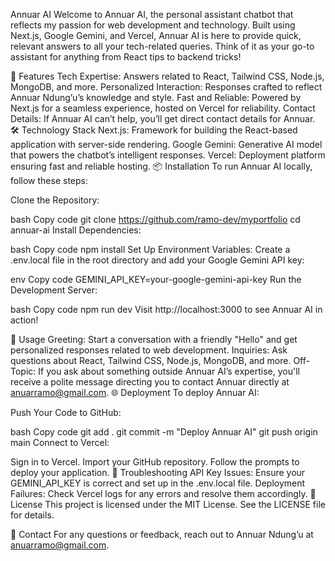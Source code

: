 Annuar AI
Welcome to Annuar AI, the personal assistant chatbot that reflects my passion for web development and technology. Built using Next.js, Google Gemini, and Vercel, Annuar AI is here to provide quick, relevant answers to all your tech-related queries. Think of it as your go-to assistant for anything from React tips to backend tricks!

🚀 Features
Tech Expertise: Answers related to React, Tailwind CSS, Node.js, MongoDB, and more.
Personalized Interaction: Responses crafted to reflect Annuar Ndung’u’s knowledge and style.
Fast and Reliable: Powered by Next.js for a seamless experience, hosted on Vercel for reliability.
Contact Details: If Annuar AI can’t help, you’ll get direct contact details for Annuar.
🛠️ Technology Stack
Next.js: Framework for building the React-based application with server-side rendering.
Google Gemini: Generative AI model that powers the chatbot’s intelligent responses.
Vercel: Deployment platform ensuring fast and reliable hosting.
📦 Installation
To run Annuar AI locally, follow these steps:

Clone the Repository:

bash
Copy code
git clone https://github.com/ramo-dev/myportfolio
cd annuar-ai
Install Dependencies:

bash
Copy code
npm install
Set Up Environment Variables:
Create a .env.local file in the root directory and add your Google Gemini API key:

env
Copy code
GEMINI_API_KEY=your-google-gemini-api-key
Run the Development Server:

bash
Copy code
npm run dev
Visit http://localhost:3000 to see Annuar AI in action!

📝 Usage
Greeting: Start a conversation with a friendly "Hello" and get personalized responses related to web development.
Inquiries: Ask questions about React, Tailwind CSS, Node.js, MongoDB, and more.
Off-Topic: If you ask about something outside Annuar AI’s expertise, you'll receive a polite message directing you to contact Annuar directly at anuarramo@gmail.com.
🌐 Deployment
To deploy Annuar AI:

Push Your Code to GitHub:

bash
Copy code
git add .
git commit -m "Deploy Annuar AI"
git push origin main
Connect to Vercel:

Sign in to Vercel.
Import your GitHub repository.
Follow the prompts to deploy your application.
🤔 Troubleshooting
API Key Issues: Ensure your GEMINI_API_KEY is correct and set up in the .env.local file.
Deployment Failures: Check Vercel logs for any errors and resolve them accordingly.
📝 License
This project is licensed under the MIT License. See the LICENSE file for details.

💬 Contact
For any questions or feedback, reach out to Annuar Ndung’u at anuarramo@gmail.com.
